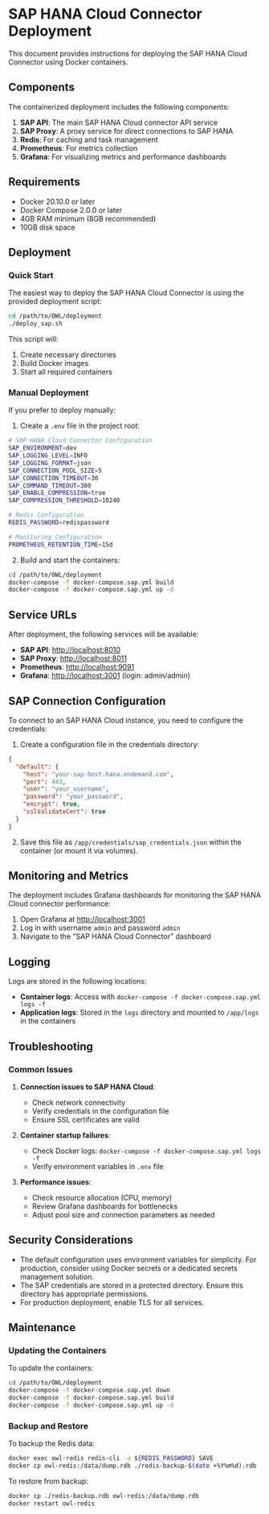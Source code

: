 # SAP HANA Cloud Connector Deployment

This document provides instructions for deploying the SAP HANA Cloud Connector using Docker containers.

## Components

The containerized deployment includes the following components:

1. **SAP API**: The main SAP HANA Cloud connector API service
2. **SAP Proxy**: A proxy service for direct connections to SAP HANA
3. **Redis**: For caching and task management
4. **Prometheus**: For metrics collection
5. **Grafana**: For visualizing metrics and performance dashboards

## Requirements

- Docker 20.10.0 or later
- Docker Compose 2.0.0 or later
- 4GB RAM minimum (8GB recommended)
- 10GB disk space

## Deployment

### Quick Start

The easiest way to deploy the SAP HANA Cloud Connector is using the provided deployment script:

```bash
cd /path/to/OWL/deployment
./deploy_sap.sh
```

This script will:
1. Create necessary directories
2. Build Docker images
3. Start all required containers

### Manual Deployment

If you prefer to deploy manually:

1. Create a `.env` file in the project root:

```bash
# SAP HANA Cloud Connector Configuration
SAP_ENVIRONMENT=dev
SAP_LOGGING_LEVEL=INFO
SAP_LOGGING_FORMAT=json
SAP_CONNECTION_POOL_SIZE=5
SAP_CONNECTION_TIMEOUT=30
SAP_COMMAND_TIMEOUT=300
SAP_ENABLE_COMPRESSION=true
SAP_COMPRESSION_THRESHOLD=10240

# Redis Configuration
REDIS_PASSWORD=redispassword

# Monitoring Configuration
PROMETHEUS_RETENTION_TIME=15d
```

2. Build and start the containers:

```bash
cd /path/to/OWL/deployment
docker-compose -f docker-compose.sap.yml build
docker-compose -f docker-compose.sap.yml up -d
```

## Service URLs

After deployment, the following services will be available:

- **SAP API**: [http://localhost:8010](http://localhost:8010)
- **SAP Proxy**: [http://localhost:8011](http://localhost:8011)
- **Prometheus**: [http://localhost:9091](http://localhost:9091)
- **Grafana**: [http://localhost:3001](http://localhost:3001) (login: admin/admin)

## SAP Connection Configuration

To connect to an SAP HANA Cloud instance, you need to configure the credentials:

1. Create a configuration file in the credentials directory:

```json
{
  "default": {
    "host": "your-sap-host.hana.ondemand.com",
    "port": 443,
    "user": "your_username",
    "password": "your_password",
    "encrypt": true,
    "sslValidateCert": true
  }
}
```

2. Save this file as `/app/credentials/sap_credentials.json` within the container (or mount it via volumes).

## Monitoring and Metrics

The deployment includes Grafana dashboards for monitoring the SAP HANA Cloud connector performance:

1. Open Grafana at [http://localhost:3001](http://localhost:3001)
2. Log in with username `admin` and password `admin`
3. Navigate to the "SAP HANA Cloud Connector" dashboard

## Logging

Logs are stored in the following locations:

- **Container logs**: Access with `docker-compose -f docker-compose.sap.yml logs -f`
- **Application logs**: Stored in the `logs` directory and mounted to `/app/logs` in the containers

## Troubleshooting

### Common Issues

1. **Connection issues to SAP HANA Cloud**:
   - Check network connectivity
   - Verify credentials in the configuration file
   - Ensure SSL certificates are valid

2. **Container startup failures**:
   - Check Docker logs: `docker-compose -f docker-compose.sap.yml logs -f`
   - Verify environment variables in `.env` file

3. **Performance issues**:
   - Check resource allocation (CPU, memory)
   - Review Grafana dashboards for bottlenecks
   - Adjust pool size and connection parameters as needed

## Security Considerations

- The default configuration uses environment variables for simplicity. For production, consider using Docker secrets or a dedicated secrets management solution.
- The SAP credentials are stored in a protected directory. Ensure this directory has appropriate permissions.
- For production deployment, enable TLS for all services.

## Maintenance

### Updating the Containers

To update the containers:

```bash
cd /path/to/OWL/deployment
docker-compose -f docker-compose.sap.yml down
docker-compose -f docker-compose.sap.yml build
docker-compose -f docker-compose.sap.yml up -d
```

### Backup and Restore

To backup the Redis data:

```bash
docker exec owl-redis redis-cli -a ${REDIS_PASSWORD} SAVE
docker cp owl-redis:/data/dump.rdb ./redis-backup-$(date +%Y%m%d).rdb
```

To restore from backup:

```bash
docker cp ./redis-backup.rdb owl-redis:/data/dump.rdb
docker restart owl-redis
```